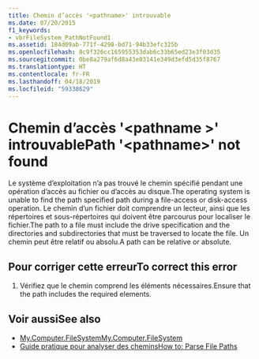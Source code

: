 ```yaml
---
title: Chemin d’accès '<pathname>' introuvable
ms.date: 07/20/2015
f1_keywords:
- vbrFileSystem_PathNotFound1
ms.assetid: 184d09ab-771f-4298-bd71-94b33efc325b
ms.openlocfilehash: 8c9f326cc165955353dab6c33b65ed23e3f03d35
ms.sourcegitcommit: 0be8a279af6d8a43e03141e349d3efd5d35f8767
ms.translationtype: HT
ms.contentlocale: fr-FR
ms.lasthandoff: 04/18/2019
ms.locfileid: "59338629"
---
```

# <a name="path-pathname-not-found"></a><span data-ttu-id="d4c2b-102">Chemin d’accès '\<pathname >' introuvable</span><span class="sxs-lookup"><span data-stu-id="d4c2b-102">Path '\<pathname>' not found</span></span>
<span data-ttu-id="d4c2b-103">Le système d’exploitation n’a pas trouvé le chemin spécifié pendant une opération d’accès au fichier ou d’accès au disque.</span><span class="sxs-lookup"><span data-stu-id="d4c2b-103">The operating system is unable to find the path specified path during a file-access or disk-access operation.</span></span> <span data-ttu-id="d4c2b-104">Le chemin d’un fichier doit comprendre un lecteur, ainsi que les répertoires et sous-répertoires qui doivent être parcourus pour localiser le fichier.</span><span class="sxs-lookup"><span data-stu-id="d4c2b-104">The path to a file must include the drive specification and the directories and subdirectories that must be traversed to locate the file.</span></span> <span data-ttu-id="d4c2b-105">Un chemin peut être relatif ou absolu.</span><span class="sxs-lookup"><span data-stu-id="d4c2b-105">A path can be relative or absolute.</span></span>  
  
## <a name="to-correct-this-error"></a><span data-ttu-id="d4c2b-106">Pour corriger cette erreur</span><span class="sxs-lookup"><span data-stu-id="d4c2b-106">To correct this error</span></span>  
  
1. <span data-ttu-id="d4c2b-107">Vérifiez que le chemin comprend les éléments nécessaires.</span><span class="sxs-lookup"><span data-stu-id="d4c2b-107">Ensure that the path includes the required elements.</span></span>  
  
## <a name="see-also"></a><span data-ttu-id="d4c2b-108">Voir aussi</span><span class="sxs-lookup"><span data-stu-id="d4c2b-108">See also</span></span>

- [<span data-ttu-id="d4c2b-109">My.Computer.FileSystem</span><span class="sxs-lookup"><span data-stu-id="d4c2b-109">My.Computer.FileSystem</span></span>](xref:Microsoft.VisualBasic.FileIO.FileSystem)
- [<span data-ttu-id="d4c2b-110">Guide pratique pour analyser des chemins</span><span class="sxs-lookup"><span data-stu-id="d4c2b-110">How to: Parse File Paths</span></span>](../../visual-basic/developing-apps/programming/drives-directories-files/how-to-parse-file-paths.md)

